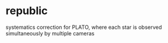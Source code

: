 # republic
systematics correction for PLATO, where each star is observed simultaneously by multiple cameras
